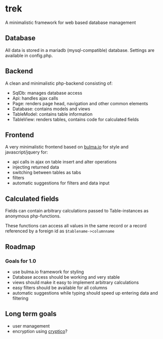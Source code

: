 # trek
A minimalistic framework for web based database management

## Database
All data is stored in a mariadb (mysql-compatible) database. Settings are available in config.php.

## Backend
A clean and minimalistic php-backend consisting of:
+ SqlDb: manages database access
+ Api: handles ajax calls
+ Page: renders page head, navigation and other common elements
+ Database: contains models and views
+ TableModel: contains table information
+ TableView: renders tables, contains code for calculated fields

## Frontend
A very minimalistic frontend based on [bulma.io](bulma.io) for style and javascript/jquery for:
+ api calls in ajax on table insert and alter operations
+ injecting returned data
+ switching between tables as tabs
+ filters
+ automatic suggestions for filters and data input

## Calculated fields
Fields can contain arbitrary calculations passed to Table-instances as anonymous php-functions.

These functions can access all values in the same record or a record referenced by 
a foreign id as `$tablename->columnname`

## Roadmap
### Goals for 1.0
- use bulma.io framework for styling
- Database access should be working and very stable
- views should make it easy to implement arbitrary calculations
- easy filters should be available for all columns
- automatic suggestions while typing should speed up entering data and filtering

## Long term goals
- user management
- encryption using [cryptico](https://wwwtyro.github.io/cryptico/)?
